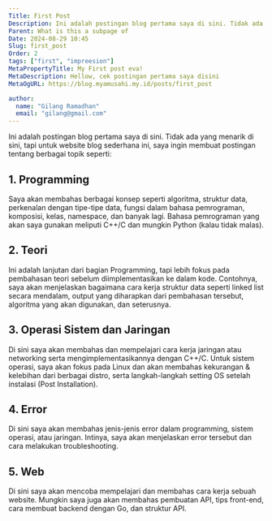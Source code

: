 ```yaml
---
Title: First Post
Description: Ini adalah postingan blog pertama saya di sini. Tidak ada yang menarik di sini, tapi untuk website blog sederhana ini, saya ingin membuat postingan tentang berbagai topik seperti
Parent: What is this a subpage of
Date: 2024-08-29 10:45
Slug: first_post
Order: 2
tags: ["first", "impreesion"]
MetaPropertyTitle: My First post eva! 
MetaDescription: Hellow, cek postingan pertama saya disini
MetaOgURL: https://blog.myamusahi.my.id/posts/first_post

author:
  name: "Gilang Ramadhan"
  email: "gilang@gmail.com"
---
```


Ini adalah postingan blog pertama saya di sini. Tidak ada yang menarik di sini, tapi untuk website blog sederhana ini, saya ingin membuat postingan tentang berbagai topik seperti:

## 1. Programming 

Saya akan membahas berbagai konsep seperti algoritma, struktur data, perkenalan dengan tipe-tipe data, fungsi dalam bahasa pemrograman, komposisi, kelas, namespace, dan banyak lagi. Bahasa pemrograman yang akan saya gunakan meliputi C++/C dan mungkin Python (kalau tidak malas).

## 2. Teori

Ini adalah lanjutan dari bagian Programming, tapi lebih fokus pada pembahasan teori sebelum diimplementasikan ke dalam kode. Contohnya, saya akan menjelaskan bagaimana cara kerja struktur data seperti linked list secara mendalam, output yang diharapkan dari pembahasan tersebut, algoritma yang akan digunakan, dan seterusnya.

## 3. Operasi Sistem dan Jaringan

Di sini saya akan membahas dan mempelajari cara kerja jaringan atau networking serta mengimplementasikannya dengan C++/C. Untuk sistem operasi, saya akan fokus pada Linux dan akan membahas kekurangan & kelebihan dari berbagai distro, serta langkah-langkah setting OS setelah instalasi (Post Installation).

## 4. Error

Di sini saya akan membahas jenis-jenis error dalam programming, sistem operasi, atau jaringan. Intinya, saya akan menjelaskan error tersebut dan cara melakukan troubleshooting.

## 5. Web

Di sini saya akan mencoba mempelajari dan membahas cara kerja sebuah website. Mungkin saya juga akan membahas pembuatan API, tips front-end, cara membuat backend dengan Go, dan struktur API.
